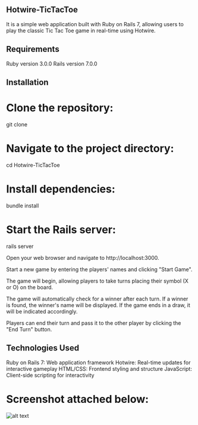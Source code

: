 ## Hotwire-TicTacToe

It is a simple web application built with Ruby on Rails 7, allowing users to play the classic Tic Tac Toe game in real-time using Hotwire.

## Requirements

Ruby version 3.0.0
Rails version 7.0.0

## Installation

# Clone the repository:
git clone <repository-url>

# Navigate to the project directory:
cd Hotwire-TicTacToe

# Install dependencies:
bundle install

# Start the Rails server:
rails server

Open your web browser and navigate to http://localhost:3000.

Start a new game by entering the players' names and clicking "Start Game".

The game will begin, allowing players to take turns placing their symbol (X or O) on the board.

The game will automatically check for a winner after each turn. If a winner is found, the winner's name will be displayed. If the game ends in a draw, it will be indicated accordingly.

Players can end their turn and pass it to the other player by clicking the "End Turn" button.

## Technologies Used

Ruby on Rails 7: Web application framework
Hotwire: Real-time updates for interactive gameplay
HTML/CSS: Frontend styling and structure
JavaScript: Client-side scripting for interactivity

# Screenshot attached below: 
![alt text](<Screenshot from 2024-05-14 21-23-35.png>)